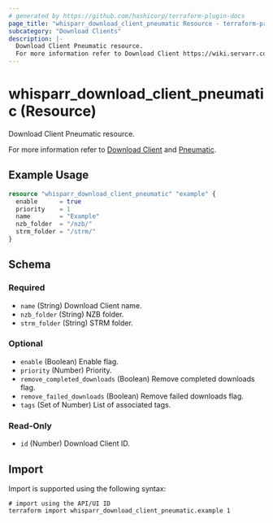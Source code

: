 ```yaml
---
# generated by https://github.com/hashicorp/terraform-plugin-docs
page_title: "whisparr_download_client_pneumatic Resource - terraform-provider-whisparr"
subcategory: "Download Clients"
description: |-
  Download Client Pneumatic resource.
  For more information refer to Download Client https://wiki.servarr.com/whisparr/settings#download-clients and Pneumatic https://wiki.servarr.com/whisparr/supported#pneumatic.
---
```


# whisparr_download_client_pneumatic (Resource)

<!-- subcategory:Download Clients -->Download Client Pneumatic resource.
For more information refer to [Download Client](https://wiki.servarr.com/whisparr/settings#download-clients) and [Pneumatic](https://wiki.servarr.com/whisparr/supported#pneumatic).

## Example Usage

```terraform
resource "whisparr_download_client_pneumatic" "example" {
  enable      = true
  priority    = 1
  name        = "Example"
  nzb_folder  = "/nzb/"
  strm_folder = "/strm/"
}
```

<!-- schema generated by tfplugindocs -->
## Schema

### Required

- `name` (String) Download Client name.
- `nzb_folder` (String) NZB folder.
- `strm_folder` (String) STRM folder.

### Optional

- `enable` (Boolean) Enable flag.
- `priority` (Number) Priority.
- `remove_completed_downloads` (Boolean) Remove completed downloads flag.
- `remove_failed_downloads` (Boolean) Remove failed downloads flag.
- `tags` (Set of Number) List of associated tags.

### Read-Only

- `id` (Number) Download Client ID.

## Import

Import is supported using the following syntax:

```shell
# import using the API/UI ID
terraform import whisparr_download_client_pneumatic.example 1
```
